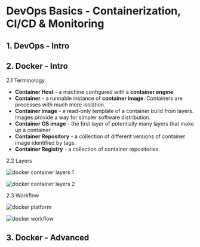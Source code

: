# DevOps Basics - Containerization, CI/CD & Monitoring


## 1. DevOps - Intro

## 2. Docker - Intro

2.1 Terminology

- **Container Host** - a machine configured with a **container engine**
- **Container** - a runnable instance of **container image**. Containers are processes with much more isolation. 
- **Container image** - a read-only template of a container build from layers. Images provide a way for simpler software distribution.
- **Container OS image** - the first layer of potentially many layers that make up a container
- **Container Repository** - a collection of different versions of container image identified by tags.
- **Container Registry** - a collection of container repositories. 

2.2 Layers

![docker container layers 1](../images/02-01-devops-intro-docker-image-layers.png)


![docker container layers 2](../images/02-02-devops-intro-docker-image-layers.png)

2.3 Workflow

![docker platform](../images/02-03-devops-intro-docker-platform.png)



![docker workflow](../images/02-04-devops-intro-docker-workflow.png)


## 3. Docker - Advanced

















